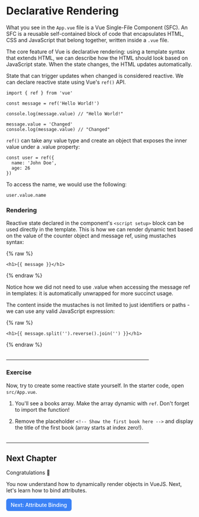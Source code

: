 # Declarative Rendering

What you see in the `App.vue` file is a Vue Single-File Component (SFC). An SFC is a reusable self-contained block of code that encapsulates HTML, CSS and JavaScript that belong together, written inside a `.vue` file.

The core feature of Vue is declarative rendering: using a template syntax that extends HTML, we can describe how the HTML should look based on JavaScript state. When the state changes, the HTML updates automatically.

State that can trigger updates when changed is considered reactive. We can declare reactive state using Vue's `ref()` API.

```vue
import { ref } from 'vue' 

const message = ref('Hello World!') 

console.log(message.value) // "Hello World!" 

message.value = 'Changed'
console.log(message.value) // "Changed" 
```

`ref()` can take any value type and create an object that exposes the inner value under a .value property:

```vue
const user = ref({
  name: 'John Doe',
  age: 26
})
```

To access the name, we would use the following:

```vue
user.value.name
```

### Rendering

Reactive state declared in the component's `<script setup>` block can be used directly in the template. This is how we can render dynamic text based on the value of the counter object and message ref, using mustaches syntax:

{% raw %}
```vue
<h1>{{ message }}</h1>
```
{% endraw %}

Notice how we did not need to use .value when accessing the message ref in templates: it is automatically unwrapped for more succinct usage.

The content inside the mustaches is not limited to just identifiers or paths - we can use any valid JavaScript expression:

{% raw %}
```vue
<h1>{{ message.split('').reverse().join('') }}</h1>
```
{% endraw %}

<hr style="max-width:24rem; margin-top:2rem"/>

### Exercise

Now, try to create some reactive state yourself. In the starter code, open `src/App.vue`.

1. You'll see a books array. Make the array dynamic with `ref`. Don't forget to import the function!

2. Remove the placeholder `<!-- Show the first book here -->` and display the title of the first book (array starts at index zero!).

<hr style="max-width:24rem; margin-top:2rem"/>

## Next Chapter

Congratulations 🎉 

You now understand how to dynamically render objects in VueJS.
Next, let's learn how to bind attributes.

<a href="../3.attribute-binding" style="display: inline-flex; align-items: center; justify-content: center; padding: 6px 12px; background-color: #3b82f6; color: white; text-decoration: none; border-radius: 6px; font-weight: 500; font-size: 14px; line-height: 1.5; transition: all 0.2s ease; box-shadow: 0 1px 2px rgba(0,0,0,0.05);">
  Next: Attribute Binding
</a>


